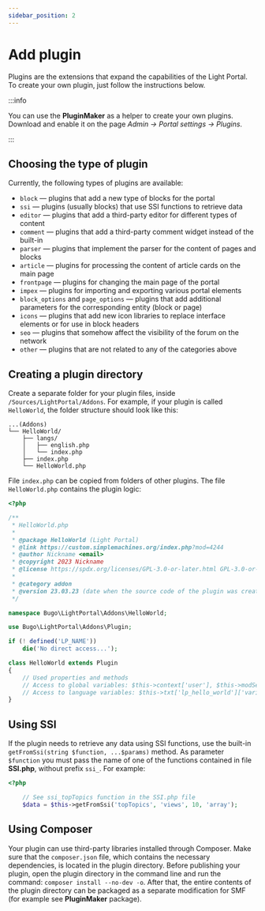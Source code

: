 ```yaml
---
sidebar_position: 2
---
```


# Add plugin
Plugins are the extensions that expand the capabilities of the Light Portal. To create your own plugin, just follow the instructions below.

:::info

You can use the **PluginMaker** as a helper to create your own plugins. Download and enable it on the page _Admin -> Portal settings -> Plugins_.

:::

## Choosing the type of plugin
Currently, the following types of plugins are available:

* `block` — plugins that add a new type of blocks for the portal
* `ssi` — plugins (usually blocks) that use SSI functions to retrieve data
* `editor` — plugins that add a third-party editor for different types of content
* `comment` — plugins that add a third-party comment widget instead of the built-in
* `parser` — plugins that implement the parser for the content of pages and blocks
* `article` — plugins for processing the content of article cards on the main page
* `frontpage` — plugins for changing the main page of the portal
* `impex` — plugins for importing and exporting various portal elements
* `block_options` and `page_options` — plugins that add additional parameters for the corresponding entity (block or page)
* `icons` — plugins that add new icon libraries to replace interface elements or for use in block headers
* `seo` — plugins that somehow affect the visibility of the forum on the network
* `other` — plugins that are not related to any of the categories above

## Creating a plugin directory
Create a separate folder for your plugin files, inside `/Sources/LightPortal/Addons`. For example, if your plugin is called `HelloWorld`, the folder structure should look like this:

```
...(Addons)
└── HelloWorld/
    ├── langs/
    │   ├── english.php
    │   └── index.php
    ├── index.php
    └── HelloWorld.php
```

File `index.php` can be copied from folders of other plugins. The file `HelloWorld.php` contains the plugin logic:

```php
<?php

/**
 * HelloWorld.php
 *
 * @package HelloWorld (Light Portal)
 * @link https://custom.simplemachines.org/index.php?mod=4244
 * @author Nickname <email>
 * @copyright 2023 Nickname
 * @license https://spdx.org/licenses/GPL-3.0-or-later.html GPL-3.0-or-later
 *
 * @category addon
 * @version 23.03.23 (date when the source code of the plugin was created or last updated, in the format dd.mm.yy)
 */

namespace Bugo\LightPortal\Addons\HelloWorld;

use Bugo\LightPortal\Addons\Plugin;

if (! defined('LP_NAME'))
	die('No direct access...');

class HelloWorld extends Plugin
{
    // Used properties and methods
    // Access to global variables: $this->context['user'], $this->modSettings['variable'], etc.
    // Access to language variables: $this->txt['lp_hello_world']['variable_name']
}

```

## Using SSI
If the plugin needs to retrieve any data using SSI functions, use the built-in `getFromSsi(string $function, ...$params)` method. As parameter `$function` you must pass the name of one of the functions contained in file **SSI.php**, without prefix `ssi_`. For example:

```php
<?php

    // See ssi_topTopics function in the SSI.php file
    $data = $this->getFromSsi('topTopics', 'views', 10, 'array');
```

## Using Composer
Your plugin can use third-party libraries installed through Composer. Make sure that the `composer.json` file, which contains the necessary dependencies, is located in the plugin directory. Before publishing your plugin, open the plugin directory in the command line and run the command: `composer install --no-dev -o`. After that, the entire contents of the plugin directory can be packaged as a separate modification for SMF (for example see **PluginMaker** package).

